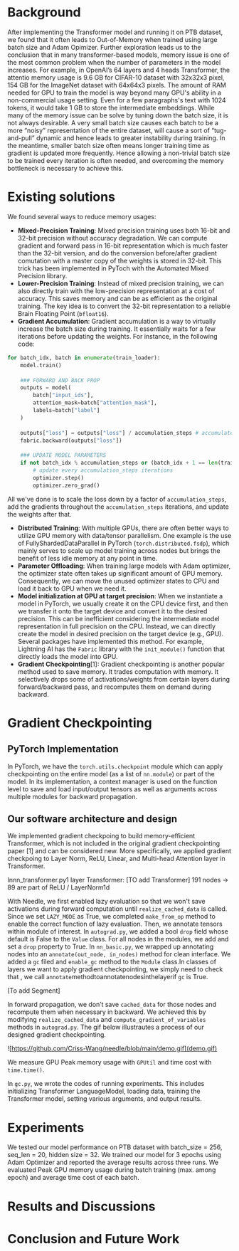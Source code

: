 # Background

After implementing the Transformer model and running it on PTB dataset, we found that it often leads to Out-of-Memory when trained using large batch size and Adam Opimizer. Further exploration leads us to the conclusion that in many transformer-based models, memory issue is one of the most common problem when the number of parameters in the model increases. For example, in OpenAI’s 64 layers and 4 heads Transformer, the attentio memory usage is 9.6 GB for CIFAR-10 dataset with 32x32x3 pixel, 154 GB for the ImageNet dataset with 64x64x3 pixels. The amount of RAM needed for GPU to train the model is way beyond many GPU's ability in a non-commercial usage setting. Even for a few paragraphs's text with 1024 tokens, it would take 1 GB to store the intermediate embeddings. While many of the memory issue can be solve by tuning down the batch size, it is not always desirable. A very small batch size causes each batch to be a more “noisy” representation of the entire dataset, will cause a sort of “tug-and-pull” dynamic and hence leads to greater instability during training. In the meantime, smaller batch size often means longer training time as gradient is updated more frequently. Hence allowing a non-trivial batch size to be trained every iteration is often needed, and overcoming the memory bottleneck is necessary to achieve this.

# Existing solutions

We found several ways to reduce memory usages:

- **Mixed-Precision Training**: Mixed precision training uses both 16-bit and 32-bit precision without accuracy degradation. We can compute gradient and forward pass in 16-bit representation which is much faster than the 32-bit version, and do the conversion before/after gradient comutation with a master copy of the weights is stored in 32-bit. This trick has been implemented in PyToch with the Automated Mixed Precision library.
- **Lower-Precision Training**: Instead of mixed precision training, we can also directly train with the low-precision representation at a cost of accuracy. This saves memory and can be as efficient as the original training. The key idea is to convert the 32-bit representation to a reliable Brain Floating Point (`bfloat16`).
- **Gradient Accumulation**: Gradient accumulation is a way to virtually increase the batch size during training. It essentially waits for a few iterations before updating the weights. For instance, in the following code:

```python
for batch_idx, batch in enumerate(train_loader):
	model.train()

	### FORWARD AND BACK PROP
	outputs = model(
		batch["input_ids"],
		attention_mask=batch["attention_mask"],
		labels=batch["label"]
	)

	outputs["loss"] = outputs["loss"] / accumulation_steps # accumulate loss
	fabric.backward(outputs["loss"])

	### UPDATE MODEL PARAMETERS
	if not batch_idx % accumulation_steps or (batch_idx + 1 == len(train_loader)):
		# update every accumulation_steps iterations
		optimizer.step()
		optimizer.zero_grad()
```

All we've done is to scale the loss down by a factor of `accumulation_steps`, add the gradients throughout the `accumulation_steps` iterations, and update the weights after that.

- **Distributed Training**: With multiple GPUs, there are often better ways to utilize GPU memory with data/tensor parallelism. One example is the use of FullyShardedDataParallel in PyTorch (`torch.distributed.fsdp`), which mainly serves to scale up model training across nodes but brings the benefit of less idle memory at any point in time.
- **Parameter Offloading**: When training large models with Adam optimizer, the optimizer state often takes up significant amount of GPU memory. Consequently, we can move the unused optimizer states to CPU and load it back to GPU when we need it.
- **Model initialization at GPU at target precision**: When we instantiate a model in PyTorch, we usually create it on the CPU device first, and then we transfer it onto the target device and convert it to the desired precision. This can be inefficient considering the intermediate model representation in full precision on the CPU. Instead, we can directly create the model in desired precision on the target device (e.g., GPU). Several packages have implemented this method. For example, Lightning AI has the `Fabric` library with the `init_module()` function that directly loads the model into GPU.
- **Gradient Checkpointing**[1]: Gradient checkpointing is another popular method used to save memory. It trades computation with memory. It selectively drops some of activations/weights from certain layers during forward/backward pass, and recomputes them on demand during backward. 

# Gradient Checkpointing

## PyTorch Implementation

In PyTorch, we have the `torch.utils.checkpoint` module which can apply checkpointing on the entire model (as a list of `nn.module`) or part of the model. In its implementation, a context manager is used on the function level to save and load input/output tensors as well as arguments across multiple modules for backward propagation.

## Our software architecture and design

We implemented gradient checkpoing to build memory-efficient Transformer, which is not included in the original gradient checkpointing paper [1] and can be considered new. More specifically, we applied gradient checkpoing to Layer Norm, ReLU, Linear, and Multi-head Attention layer in Transformer.

Innn_transformer.py1 layer Transformer: [TO add Transformer] 191 nodes -> 89 are part of ReLU / LayerNorm1d

With Needle, we first enabled lazy evaluation so that we won't save activations during forward computation until `realize_cached_data` is called. Since we set `LAZY_MODE` as True, we completed `make_from_op` method to enable the correct function of lazy evaluation. Then, we annotate tensors within module of interest. In `autograd.py`, we added a bool `drop` field whose default is False to the `Value` class. For all nodes in the modules, we add and set a `drop` property to True. In `nn_basic.py`, we wrapped up annotating nodes into an `annotate(out_node, in_nodes)` method for clean interface. We added a `gc` filed and `enable_gc` method to the `Module` class.In classes of layers we want to apply gradient checkpointing, we simply need to check that , we call `annotate`methodtoannotatenodesinthelayerif `gc` is True.

[To add Segment]

In forward propagation, we don’t save `cached_data` for those nodes and recompute them when necessary in backward. We achieved this by modifying `realize_cached_data` and `compute_gradient_of_variables` methods in `autograd.py`. The gif below illustrautes a process of our designed gradient checkpointing.

![https://github.com/Criss-Wang/needle/blob/main/demo.gif](demo.gif)

We measure GPU Peak memory usage with `GPUtil` and time cost with `time.time()`. 

In `gc.py`, we wrote the codes of running experiments. This includes initializing Transformer LanguageModel, loading data, training the Transformer model, setting various arguments, and output results.

# Experiments 

We tested our model performance on PTB dataset with batch_size = 256, seq_len = 20, hidden size = 32. We trained our model for 3 epochs using Adam Optimizer and reported the average results across three runs.
We evaluated Peak GPU memory usage during batch training (max. among epoch) and average time cost of each batch.

# Results and Discussions

# Conclusion and Future Work
